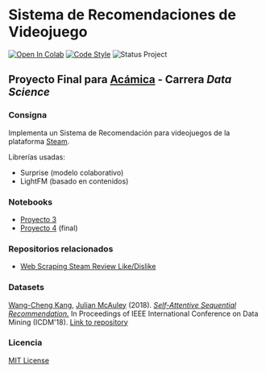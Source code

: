 # Sistema de Recomendaciones de Videojuego
[![Open In Colab](https://colab.research.google.com/assets/colab-badge.svg)](https://colab.research.google.com/github/bruino/recommender-system-games/blob/master/sist_recomendaci%C3%B3n_de_videojuegos__proyecto_4.ipynb)
[![Code Style](https://img.shields.io/badge/code%20style-black-000000.svg)](https://github.com/psf/black)
![Status Project](https://img.shields.io/static/v1?label=status&message=approved&color=green)

## Proyecto Final para [Acámica](https://www.acamica.com) - Carrera *Data Science*

### Consigna
Implementa un Sistema de Recomendación para videojuegos de la plataforma [Steam](https://store.steampowered.com/).

Librerías usadas:
- Surprise (modelo colaborativo)
- LightFM (basado en contenidos)

### Notebooks
- [Proyecto 3](sist_recomendación_de_videojuegos__proyecto_3.ipynb)
- [Proyecto 4](sist_recomendación_de_videojuegos__proyecto_4.ipynb) (final)

### Repositorios relacionados
- [Web Scraping Steam Review Like/Dislike](https://github.com/bruino/scraping-reviews-steam)


### Datasets
[Wang-Cheng Kang](http://kwc-oliver.com), [Julian McAuley](http://cseweb.ucsd.edu/~jmcauley/) (2018). *[Self-Attentive Sequential Recommendation.](https://cseweb.ucsd.edu/~jmcauley/pdfs/icdm18.pdf)* In Proceedings of IEEE International Conference on Data Mining (ICDM'18). [Link to repository](https://github.com/kang205/SASRec)

### Licencia
[MIT License](LICENCE)
